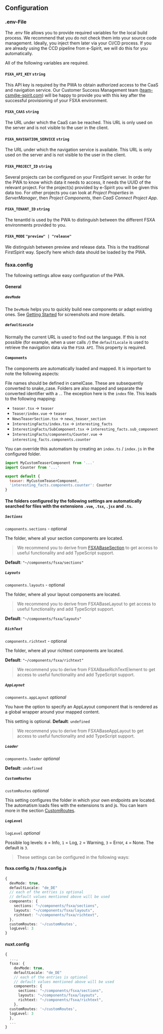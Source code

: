 ## Configuration

### .env-File

The .env file allows you to provide required variables for the local build process. We recommend that you do not check them into your source code management. Ideally, you inject them later via your CI/CD process. If you are already using the CCD pipeline from e-Spirit, we will do this for you automatically.

All of the following variables are required.

#### `FSXA_API_KEY` `string`

This API key is required by the PWA to obtain authorized access to the CaaS and navigation service. Our Customer Success Management team ([team-csm@e-spirit.com](mailto:team-csm@e-spirit.com)) will be happy to provide you with this key after the successful provisioning of your FSXA environment.

#### `FSXA_CAAS` `string`

The URL under which the CaaS can be reached. This URL is only used on the server and is not visible to the user in the client.

#### `FSXA_NAVIGATION_SERVICE` `string`

The URL under which the navigation service is available. This URL is only used on the server and is not visible to the user in the client.

#### `FSXA_PROJECT_ID` `string`

Several projects can be configured on your FirstSpirit server. In order for the PWA to know which data it needs to access, it needs the UUID of the relevant project.
For the project(s) provided by e-Spirit you will be given this data too.
For other projects you can look at *Project Properties* in *ServerManager*, then *Project Components*, then *CaaS Connect Project App*.

#### `FSXA_TENANT_ID` `string`

The tenantId is used by the PWA to distinguish between the different FSXA environments provided to you.

#### `FSXA_MODE` `"preview" | "release"`

We distinguish between preview and release data. This is the traditional FirstSpirit way. Specify here which data should be loaded by the PWA.

### fsxa.config

The following settings allow easy configuration of the PWA.

#### General

##### `devMode`

The `DevMode` helps you to quickly build new components or adapt existing ones. See [Getting Started](getting-started/index.md) for screenshots and more details.

##### `defaultLocale`

Normally the current URL is used to find out the language. If this is not possible (for example, when a user calls `/`) the `defaultLocale` is used to retrieve the navigation data via the `FSXA API`. This property is required.

#### `Components`

The components are automatically loaded and mapped.
It is important to note the following aspects:

File names should be defined in camelCase. These are subsequently converted to snake_case. Folders are also mapped and separate the converted identifier with a `.`. The exception here is the `index` file. This leads to the following mapping:

- `teaser.tsx` &#8594; `teaser`
- `Teaser/index.vue` &#8594; `teaser`
- `NewsTeaserSection.tsx` &#8594; `news_teaser_section`
- `InterestingFacts/index.tsx` &#8594; `interesting_facts`
- `InterestingFacts/SubComponent.tsx` &#8594; `interesting_facts.sub_component`
- `InterestingFacts/components/Counter.vue` &#8594; `interesting_facts.components.counter`

You can override this automatism by creating an `index.ts` / `index.js` in the configured folder.

```javascript
import MyCustomTeaserComponent from '...'
import Counter from '...'

export default {
  teaser: MyCustomTeaserComponent,
  'interesting_facts.components.counter': Counter
}
```

#### The folders configured by the following settings are automatically searched for files with the extensions `.vue`, `.tsx`, `.jsx` and `.ts`.

##### `Sections`

`components.sections` - optional

The folder, where all your section components are located.

> We recommend you to derive from [FSXABaseSection](components/FSXABaseSection.md) to get access to useful functionality and add TypeScript support.

**Default**: `"~/components/fsxa/sections"`

##### `Layouts`

`components.layouts` - optional

The folder, where all your layout components are located.

> We recommend you to derive from FSXABaseLayout to get access to useful functionality and add TypeScript support.

**Default**: `"~/components/fsxa/layouts"`

##### `RichText`

`components.richtext` - optional

The folder, where all your richtext components are located.

**Default**: `"~/components/fsxa/richtext"`

> We recommend you to derive from FSXABaseRichTextElement to get access to useful functionality and add TypeScript support.

##### `AppLayout`

`components.appLayout` _optional_

You have the option to specify an AppLayout component that is rendered as a global wrapper around your mapped content.

This setting is optional. **Default**: `undefined`

> We recommend you to derive from FSXABaseAppLayout to get access to useful functionality and add TypeScript support.

##### `Loader`

`components.loader` _optional_

**Default**: `undefined`

##### `CustomRoutes`

`customRoutes` _optional_

This setting configures the folder in which your own endpoints are located. The automatism loads files with the extensions ts and js. You can learn more in the section [CustomRoutes](advanced/CustomRoutes.md).

##### `LogLevel`

`logLevel` _optional_

Possible log levels: `0` = Info, `1` = Log, `2` = Warning, `3` = Error, `4` = None. The default is `3`.

> These settings can be configured in the following ways:

#### fsxa.config.ts / fsxa.config.js

```typescript
{
  devMode: true,
  defaultLocale: "de_DE"
  // each of the entries is optional
  // default values mentioned above will be used
  components: {
    sections: "~/components/fsxa/sections",
    layouts: "~/components/fsxa/layouts",
    richtext: "~/components/fsxa/richtext",
  },
  customRoutes: '~/customRoutes',
  logLevel: 3
}
```

#### nuxt.config

```typescript
{
  ...,
  fsxa: {
    devMode: true,
    defaultLocale: "de_DE"
    // each of the entries is optional
    // default values mentioned above will be used
    components: {
      sections: "~/components/fsxa/sections",
      layouts: "~/components/fsxa/layouts",
      richtext: "~/components/fsxa/richtext",
    },
  customRoutes: '~/customRoutes',
  logLevel: 3
  },
  ...
}
```
